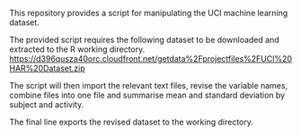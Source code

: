 This repository provides a script for manipulating the UCI machine learning dataset.

The provided script requires the following dataset to be downloaded and extracted to the R working directory. https://d396qusza40orc.cloudfront.net/getdata%2Fprojectfiles%2FUCI%20HAR%20Dataset.zip 

The script will then import the relevant text files, revise the variable names, combine files into one file and summarise mean and standard deviation by subject and activity.

The final line exports the revised dataset to the working directory.
